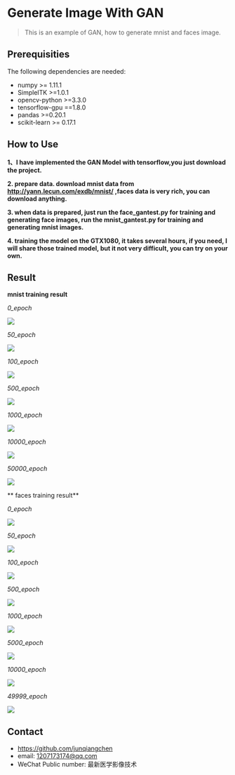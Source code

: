# Generate Image With GAN
> This is an example of GAN, how to generate mnist and faces image.

## Prerequisities
The following dependencies are needed:
- numpy >= 1.11.1
- SimpleITK >=1.0.1
- opencv-python >=3.3.0
- tensorflow-gpu ==1.8.0
- pandas >=0.20.1
- scikit-learn >= 0.17.1

## How to Use

**1、I have implemented the GAN Model with tensorflow,you just download the project.**

**2. prepare data. download mnist data from http://yann.lecun.com/exdb/mnist/ ,faces data is very rich, you can download anything.**

**3. when data is prepared, just run the face_gantest.py for training and generating face images, run the mnist_gantest.py for training and generating mnist images.**

**4. training the model on the GTX1080, it takes several hours, if you need, I will share those trained model, but it not very difficult, you can try on your own.**


## Result

**mnist training result**

*0_epoch*

![](mnistsample_0_epoch.png)

*50_epoch*

![](mnistsample_50_epoch.png)

*100_epoch*

![](mnistsample_100_epoch.png)

*500_epoch*

![](mnistsample_500_epoch.png)

*1000_epoch*

![](mnistsample_1000_epoch.png)

*10000_epoch*

![](mnistsample_10000_epoch.png)

*50000_epoch*

![](mnistsample_50000_epoch.png)

** faces training result**

*0_epoch*

![](sampleface_0_epoch.png)

*50_epoch*

![](sampleface_50_epoch.png)

*100_epoch*

![](sampleface_100_epoch.png)

*500_epoch*

![](sampleface_500_epoch.png)

*1000_epoch*

![](sampleface_1000_epoch.png)

*5000_epoch*

![](sampleface_5000_epoch.png)

*10000_epoch*

![](sampleface_10000_epoch.png)

*49999_epoch*

![](sampleface_49999_epoch.png)

## Contact
* https://github.com/junqiangchen
* email: 1207173174@qq.com
* WeChat Public number: 最新医学影像技术
